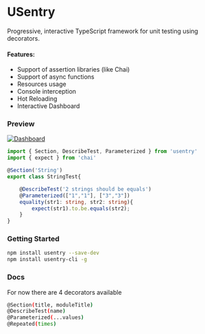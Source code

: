 # USentry
Progressive, interactive TypeScript framework for unit testing using decorators.

#### Features:
- Support of assertion libraries (like Chai)
- Support of async functions
- Resources usage
- Console interception
- Hot Reloading
- Interactive Dashboard

### Preview
[![Dashboard](https://i.imgur.com/ASkUILm.png "Dashboard")](https://i.imgur.com/ASkUILm.png "Dashboard")

```typescript
import { Section, DescribeTest, Parameterized } from 'usentry'
import { expect } from 'chai'

@Section('String')
export class StringTest{

    @DescribeTest('2 strings should be equals')
    @Parameterized(["1","1"], ["3","3"])
    equality(str1: string, str2: string){
        expect(str1).to.be.equals(str2);
    }
}
```


### Getting Started
```bash
npm install usentry --save-dev
npm install usentry-cli -g
```

### Docs
For now there are 4 decorators available
```bash
@Section(title, moduleTitle)
@DescribeTest(name)
@Parameterized(...values)
@Repeated(times)
```

